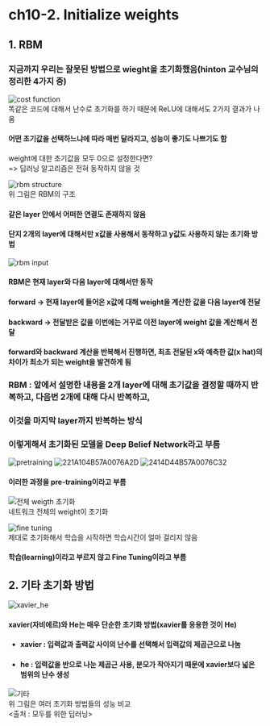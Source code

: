 # ch10-2. Initialize weights

## 1. RBM
### 지금까지 우리는 잘못된 방법으로 wieght을 초기화했음(hinton 교수님의 정리한 4가지 중)
  
![cost function](https://user-images.githubusercontent.com/31130917/111317458-89883e80-86a7-11eb-8ced-3c8c187b7dfd.png)  
똑같은 코드에 대해서 난수로 초기화를 하기 때문에 ReLU에 대해서도 2가지 결과가 나옴  
#### 어떤 초기값을 선택하느냐에 따라 매번 달라지고, 성능이 좋기도 나쁘기도 함  
  
weight에 대한 초기값을 모두 0으로 설정한다면?  
=> 딥러닝 알고리즘은 전혀 동작하지 않을 것  
  
![rbm structure](https://user-images.githubusercontent.com/31130917/111318057-0ca99480-86a8-11eb-81e3-2297bff8e472.png)  
위 그림은 RBM의 구조  
#### 같은 layer 안에서 어떠한 연결도 존재하지 않음
#### 단지 2개의 layer에 대해서만 x값을 사용해서 동작하고 y값도 사용하지 않는 초기화 방법
  
![rbm input](https://user-images.githubusercontent.com/31130917/111318061-0d422b00-86a8-11eb-8114-8ecf21cc870b.png)  
#### RBM은 현재 layer와 다음 layer에 대해서만 동작  
#### forward -> 현재 layer에 들어온 x값에 대해 weight을 계산한 값을 다음 layer에 전달
#### backward -> 전달받은 값을 이번에는 거꾸로 이전 layer에 weight 값을 계산해서 전달
#### forward와 backward 계산을 반복해서 진행하면, 최초 전달된 x와 예측한 값(x hat)의 차이가 최소가 되는 weight을 발견하게 됨
  
### RBM : 앞에서 설명한 내용을 2개 layer에 대해 초기값을 결정할 때까지 반복하고, 다음번 2개에 대해 다시 반복하고,  
### 이것을 마지막 layer까지 반복하는 방식
### 이렇게해서 초기화된 모델을 Deep Belief Network라고 부름
  
![pretraining](https://user-images.githubusercontent.com/31130917/111320222-1f24cd80-86aa-11eb-9022-d0fcb2e641b0.png)
![221A104B57A0076A2D](https://user-images.githubusercontent.com/31130917/111320232-21872780-86aa-11eb-9ce5-c8eaaa08af3c.png)
![2414D44B57A0076C32](https://user-images.githubusercontent.com/31130917/111320235-21872780-86aa-11eb-8fe1-9447e51df588.png)  
#### 이러한 과정을 pre-training이라고 부름
  
![전체 weigth 초기화](https://user-images.githubusercontent.com/31130917/111319111-02d46100-86a9-11eb-9488-85f0cf01c3ab.png)  
네트워크 전체의 weight이 초기화  
  
![fine tuning](https://user-images.githubusercontent.com/31130917/111319264-2697a700-86a9-11eb-9479-0d012aaa7ef5.png)  
제대로 초기화해서 학습을 시작하면 학습시간이 얼마 걸리지 않음  
#### 학습(learning)이라고 부르지 않고 Fine Tuning이라고 부름
  
## 2. 기타 초기화 방법
![xavier_he](https://user-images.githubusercontent.com/31130917/111319456-5d6dbd00-86a9-11eb-8d3e-64ce813b27a5.png)  
#### xavier(자비에르)와 He는 매우 단순한 초기화 방법(xavier를 응용한 것이 He)
  
* #### xavier : 입력값과 출력값 사이의 난수를 선택해서 입력값의 제곱근으로 나눔  
* #### he : 입력값을 반으로 나눈 제곱근 사용, 분모가 작아지기 때문에 xavier보다 넓은 범위의 난수 생성  
  
![기타](https://user-images.githubusercontent.com/31130917/111319821-bdfcfa00-86a9-11eb-954f-6a6b2e6bad3b.png)  
위 그림은 여러 초기화 방법들의 성능 비교  
<출처 : 모두를 위한 딥러닝>
